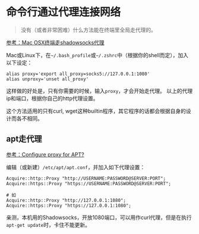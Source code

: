 # 命令行通过代理连接网络
> 没有（或者非常困难）什么方法能在终端里全局走代理的。

[参考：Mac OSX终端走shadowsocks代理](https://github.com/mrdulin/blog/issues/18)

Mac或Linux下，在`~/.bash_profile`或`~/.zshrc`中（根据你的shell而定），加入以下设定：
```
alias proxy='export all_proxy=socks5://127.0.0.1:1080'
alias unproxy='unset all_proxy'
```
这样做的好处是，只有你需要的时候，输入`proxy`，才会开始走代理。
以上的代理ip和端口，根据你自己的http代理设置。

这个方法适用的只有curl, wget这种builtin程序，其它程序的话都会根据自身的设计而各不相同。


## apt走代理

[参考：Configure proxy for APT?](https://askubuntu.com/questions/257290/configure-proxy-for-apt)


编辑（或新建）`/etc/apt/apt.conf`，并加入如下代理设置：
```
Acquire::http::Proxy "http://USERNAME:PASSWORD@SERVER:PORT";
Acquire::https::Proxy "https://USERNAME:PASSWORD@SERVER:PORT";

# 如
Acquire::http::Proxy "http://127.0.0.1:1080";
Acquire::https::Proxy "https://127.0.0.1:1080";
```

亲测，本机用的Shadowsocks，开放1080端口，可以用作curl代理，但是在执行`apt-get update`时，卡住不能更新。